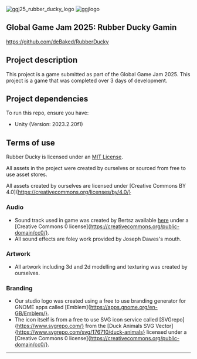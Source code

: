 ![ggj25_rubber_ducky_logo](https://github.com/user-attachments/assets/d3bdbf99-65e5-489a-911c-f6223d131104)
![ggjlogo](https://github.com/user-attachments/assets/76aada52-d693-4304-b4a3-34a50d2af38f)


## Global Game Jam 2025: Rubber Ducky Gamin

https://github.com/deBaked/RubberDucky

## Project description

This project is a game submitted as part of the Global Game Jam 2025. This project is a game that was completed over 3 days of development.

## Project dependencies

To run this repo, ensure you have:

* Unity (Version: 2023.2.20f1)

## Terms of use

Rubber Ducky is licensed under an [MIT License](LICENSE.md).

All assets in the project were created by ourselves or sourced from free to use asset stores.

All assets created by ourselves are licensed under [Creative Commons BY 4.0]{https://creativecommons.org/licenses/by/4.0/}

### Audio
- Sound track used in game was created by Bertsz available [here](https://freesound.org/people/Bertsz/sounds/671900/) under a [Creative Commons 0 license]{https://creativecommons.org/public-domain/cc0/}.
- All sound effects are foley work provided by Joseph Dawes's mouth.

### Artwork
- All artwork including 3d and 2d modelling and texturing was created by ourselves.

### Branding
- Our studio logo was created using a free to use branding generator for GNOME apps called [Emblem]{https://apps.gnome.org/en-GB/Emblem/}.
- The icon itself is from a free to use SVG icon service called [SVGrepo]{https://www.svgrepo.com/} from the [Duck Animals SVG Vector]{https://www.svgrepo.com/svg/176710/duck-animals} licensed under a [Creative Commons 0 license]{https://creativecommons.org/public-domain/cc0/}.

---

